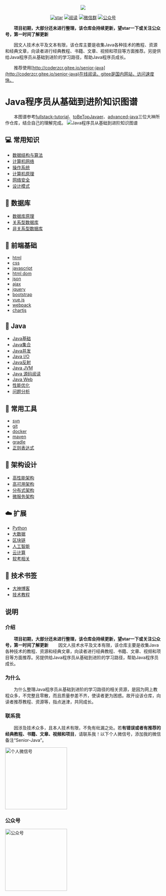 <p align="center">
<a href="https://github.com/coderzcr/Senior-Java" target="_blank">
	<img src="http://coderzcr.gitee.io/sensor-java-picture/pictures/zcr's blog.png" width=""/>
</a>
</p>

<p align="center">
  <a href="https://github.com/coderzcr/Senior-Java"><img src="https://badgen.net/github/stars/coderzcr/Senior-Java?icon=github&color=green" alt="star"></a>
  <a href="http://coderzcr.gitee.io/senior-java/#/"><img src="https://img.shields.io/badge/阅读-read-brightgreen.svg" alt="阅读"></a>
  <a href="#联系我"><img src="https://img.shields.io/badge/wechat-联系我-brightgreen.svg" alt="微信群"></a>
  <a href="#公众号"><img src="https://img.shields.io/badge/公众号-coderzhang-brightgreen.svg" alt="公众号"></a>
</p>

　　**项目初期，大部分还未进行整理，该仓库会持续更新，望star一下或关注公众号，第一时间了解更新**

　　因文人技术水平及文本有限，该仓库主要是收集Java各种技术的教程、资源和经典文章，向读者进行经典教程、书籍、文章、视频和项目等方面推荐。另提供给Java程序员从基础到进阶的学习路径，帮助Java程序员成长。

　　推荐使用[http://coderzcr.gitee.io/senior-java](http://coderzcr.gitee.io/senior-java)在线阅读。gitee是国内网站，访问速度快。

# Java程序员从基础到进阶知识图谱

　　本图谱参考[fullstack-tutorial](https://github.com/frank-lam/fullstack-tutorial/blob/master/notes/SkillTree/backend-skill.md)、[toBeTopJavaer](https://github.com/hollischuang/toBeTopJavaer/blob/master/mind-map.md)、[advanced-java](https://github.com/doocs/advanced-java)三位大神所作仓库，结合自己的理解完成。
![Java程序员从基础到进阶知识图谱](http://coderzcr.gitee.io/sensor-java-picture/pictures/Java程序员从基础到进阶知识图谱.png)

## 💻 常用知识
- [数据结构与算法]()
- [计算机网络]()
- [操作系统]()
- [计算机原理]()
- [网络安全]()
- [设计模式]()

## 💾 数据库
- [数据库原理]()
- [关系型数据库]()
- [非关系型数据库]()

## 🎦 前端基础

- [html](docs/article/front/html.md)
- [css](docs/article/front/css.md)
- [javascript](docs/article/front/javascript.md)
- [html dom](docs/article/front/htmlDom.md)
- [json](docs/article/front/json.md)
- [ajax](docs/article/front/ajax.md)
- [jquery](docs/article/front/jquery.md)
- [bootstrap](docs/article/front/bootstrap.md)
- [vue.js](docs/article/front/vue.js.md)
- [webpack](docs/article/front/webpack.md)
- [chartjs](docs/article/front/chartjs.md)

## 🎨 Java
- [Java基础]()
- [Java集合]()
- [Java并发]()
- [Java I/O]()
- [Java反射]()
- [Java JVM]()
- [Java 源码阅读]()
- [Java Web]()
- [性能优化]()
- [问题分析]()

## 💼 常用工具
- [svn]()
- [git]()
- [docker]()
- [maven]()
- [gradle]()
- [正则表达式]()

## 📖 架构设计
- [高性能架构]()
- [高可用架构]()
- [分布式架构]()
- [微服务架构]()

## ☁️ 扩展
- [Python]()
- [大数据]()
- [区块链]()
- [人工智能]()
- [云计算]()
- [软考相关]()

## 📙 技术书签
- [大神博客](article/bookmark/大神博客.md)
- [技术教程](article/bookmark/技术教程.md)

## 说明

### 介绍
　　**项目初期，大部分还未进行整理，该仓库会持续更新，望star一下或关注公众号，第一时间了解更新**
　　因文人技术水平及文本有限，该仓库主要是收集Java各种技术的教程、资源和经典文章，向读者进行经典教程、书籍、文章、视频和项目等方面推荐。另提供给Java程序员从基础到进阶的学习路径，帮助Java程序员成长。

### 为什么

　　为什么整理Java程序员从基础到进阶的学习路径的相关资源，是因为网上教程众多，不完整且零散，而且质量参差不齐，使读者更为困惑。故开设该仓库，向读者推荐教程、资源等，指点迷津，共同成长。

### 联系我
　　因涉及技术众多，且本人技术有限，不免有纰漏之处。若**有错误或者有推荐的经典教程、书籍、文章、视频和项目**，请联系我！以下个人微信号，添加我的微信备注“Senior-Java”。

<img src="http://coderzcr.gitee.io/sensor-java-picture/pictures/mmqrcode1564277983207.png" width="200" alt="个人微信号" />


### 公众号

<img src="http://coderzcr.gitee.io/sensor-java-picture/pictures/稿定设计导出-20190728-180717.png" height="200" alt="公众号" />


